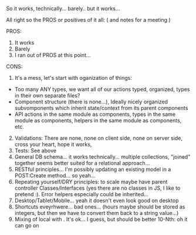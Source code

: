 So it works, technically... barely.. but it works...

All right so the PROS or positives of it all: ( and notes for a meeting )


PROS: 
  1. It works
  2. Barely
  3. I ran out of PROS at this point...

CONS:
  1. It's a mess, let's start with oganization of things:
   - Too many ANY types, we want all of our actions typed, organized, types in their own separate files?
   - Component structure (there is none...), Ideally nicely organized subvomponents which inherit state/context from its parent components
   - API actions in the same module as components, types in the same module as components, helpers in the same module as components, etc.
  2. Validations: There are none, none on client side, none on server side, cross your heart, hope it works,
  3. Tests: See above 
  4. General DB schema... it works technically... multiple collections, "joined" together seems better suited for a relational approach...
  5. RESTful principles... I'm possibly updating an existing model in a POST:Create method... so yeah...
  6. Repeating yourself/DRY principles: to scale maybe have parent controller Classes/Interfaces (yes there are no classes in JS, I like to pretend :). Error helpers especially could be inherited...
  7. Desktop/Tablet/Mobile... yeah it doesn't even look good on desktop
  8. Shortcuts eveyrhwere... bad ones... (hours maybe should be stored as integers, but then we have to convert them back to a string value...)
  9. Mixing of local <useState> with <useContext>. It's ok... I guess, but should be better
  10-Nth: oh it can go on

